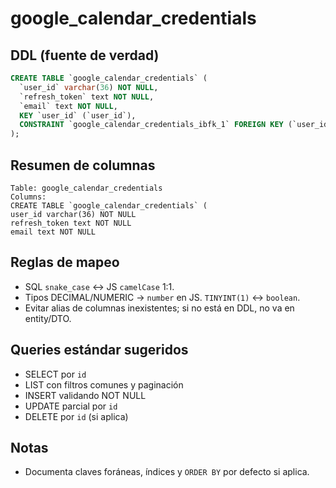 # google_calendar_credentials

## DDL (fuente de verdad)

```sql
CREATE TABLE `google_calendar_credentials` (
  `user_id` varchar(36) NOT NULL,
  `refresh_token` text NOT NULL,
  `email` text NOT NULL,
  KEY `user_id` (`user_id`),
  CONSTRAINT `google_calendar_credentials_ibfk_1` FOREIGN KEY (`user_id`) REFERENCES `users` (`id`)
);
```

## Resumen de columnas

```
Table: google_calendar_credentials
Columns:
CREATE TABLE `google_calendar_credentials` (
user_id varchar(36) NOT NULL
refresh_token text NOT NULL
email text NOT NULL
```

## Reglas de mapeo

- SQL `snake_case` ↔ JS `camelCase` 1:1.
- Tipos DECIMAL/NUMERIC → `number` en JS. `TINYINT(1)` ↔ `boolean`.
- Evitar alias de columnas inexistentes; si no está en DDL, no va en entity/DTO.

## Queries estándar sugeridos

- SELECT por `id`
- LIST con filtros comunes y paginación
- INSERT validando NOT NULL
- UPDATE parcial por `id`
- DELETE por `id` (si aplica)

## Notas

- Documenta claves foráneas, índices y `ORDER BY` por defecto si aplica.
